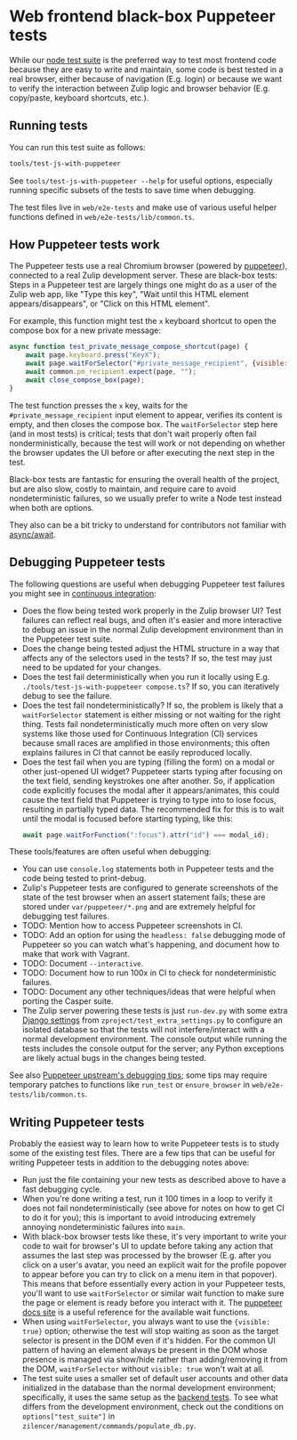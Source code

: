 # Web frontend black-box Puppeteer tests

While our [node test suite](testing-with-node.md) is the
preferred way to test most frontend code because they are easy to
write and maintain, some code is best tested in a real browser, either
because of navigation (E.g. login) or because we want to verify the
interaction between Zulip logic and browser behavior (E.g. copy/paste,
keyboard shortcuts, etc.).

## Running tests

You can run this test suite as follows:

```bash
tools/test-js-with-puppeteer
```

See `tools/test-js-with-puppeteer --help` for useful options,
especially running specific subsets of the tests to save time when
debugging.

The test files live in `web/e2e-tests` and make use
of various useful helper functions defined in
`web/e2e-tests/lib/common.ts`.

## How Puppeteer tests work

The Puppeteer tests use a real Chromium browser (powered by
[puppeteer](https://github.com/puppeteer/puppeteer)), connected to a
real Zulip development server. These are black-box tests: Steps in a
Puppeteer test are largely things one might do as a user of the Zulip
web app, like "Type this key", "Wait until this HTML element
appears/disappears", or "Click on this HTML element".

For example, this function might test the `x` keyboard shortcut to
open the compose box for a new private message:

```js
async function test_private_message_compose_shortcut(page) {
    await page.keyboard.press("KeyX");
    await page.waitForSelector("#private_message_recipient", {visible: true});
    await common.pm_recipient.expect(page, "");
    await close_compose_box(page);
}
```

The test function presses the `x` key, waits for the
`#private_message_recipient` input element to appear, verifies its
content is empty, and then closes the compose box. The
`waitForSelector` step here (and in most tests) is critical; tests
that don't wait properly often fail nonderministically, because the
test will work or not depending on whether the browser updates the UI
before or after executing the next step in the test.

Black-box tests are fantastic for ensuring the overall health of the
project, but are also slow, costly to maintain, and require care to
avoid nondeterministic failures, so we usually prefer to write a Node
test instead when both are options.

They also can be a bit tricky to understand for contributors not
familiar with [async/await][learn-async-await].

## Debugging Puppeteer tests

The following questions are useful when debugging Puppeteer test
failures you might see in [continuous
integration](continuous-integration.md):

- Does the flow being tested work properly in the Zulip browser UI?
  Test failures can reflect real bugs, and often it's easier and more
  interactive to debug an issue in the normal Zulip development
  environment than in the Puppeteer test suite.
- Does the change being tested adjust the HTML structure in a way that
  affects any of the selectors used in the tests? If so, the test may
  just need to be updated for your changes.
- Does the test fail deterministically when you run it locally using
  E.g. `./tools/test-js-with-puppeteer compose.ts`? If so, you can
  iteratively debug to see the failure.
- Does the test fail nondeterministically? If so, the problem is
  likely that a `waitForSelector` statement is either missing or not
  waiting for the right thing. Tests fail nondeterministically much
  more often on very slow systems like those used for Continuous
  Integration (CI) services because small races are amplified in those
  environments; this often explains failures in CI that cannot be
  easily reproduced locally.
- Does the test fail when you are typing (filling the form) on a modal
  or other just-opened UI widget? Puppeteer starts typing after focusing on
  the text field, sending keystrokes one after another. So, if
  application code explicitly focuses the modal after it
  appears/animates, this could cause the text field that Puppeteer is
  trying to type into to lose focus, resulting in partially typed data.
  The recommended fix for this is to wait until the modal is focused before
  starting typing, like this:
  ```JavaScript
  await page.waitForFunction(":focus").attr("id") === modal_id);
  ```

These tools/features are often useful when debugging:

- You can use `console.log` statements both in Puppeteer tests and the
  code being tested to print-debug.
- Zulip's Puppeteer tests are configured to generate screenshots of
  the state of the test browser when an assert statement fails; these
  are stored under `var/puppeteer/*.png` and are extremely helpful for
  debugging test failures.
- TODO: Mention how to access Puppeteer screenshots in CI.
- TODO: Add an option for using the `headless: false` debugging mode
  of Puppeteer so you can watch what's happening, and document how to
  make that work with Vagrant.
- TODO: Document `--interactive`.
- TODO: Document how to run 100x in CI to check for nondeterministic
  failures.
- TODO: Document any other techniques/ideas that were helpful when porting
  the Casper suite.
- The Zulip server powering these tests is just `run-dev.py` with some
  extra [Django settings](../subsystems/settings.md) from
  `zproject/test_extra_settings.py` to configure an isolated database
  so that the tests will not interfere/interact with a normal
  development environment. The console output while running the tests
  includes the console output for the server; any Python exceptions
  are likely actual bugs in the changes being tested.

See also [Puppeteer upstream's debugging
tips](https://github.com/puppeteer/puppeteer#debugging-tips); some
tips may require temporary patches to functions like `run_test` or
`ensure_browser` in `web/e2e-tests/lib/common.ts`.

## Writing Puppeteer tests

Probably the easiest way to learn how to write Puppeteer tests is to
study some of the existing test files. There are a few tips that can
be useful for writing Puppeteer tests in addition to the debugging
notes above:

- Run just the file containing your new tests as described above to
  have a fast debugging cycle.
- When you're done writing a test, run it 100 times in a loop to
  verify it does not fail nondeterministically (see above for notes on
  how to get CI to do it for you); this is important to avoid
  introducing extremely annoying nondeterministic failures into
  `main`.
- With black-box browser tests like these, it's very important to write your code
  to wait for browser's UI to update before taking any action that
  assumes the last step was processed by the browser (E.g. after you
  click on a user's avatar, you need an explicit wait for the profile
  popover to appear before you can try to click on a menu item in that
  popover). This means that before essentially every action in your
  Puppeteer tests, you'll want to use `waitForSelector` or similar
  wait function to make sure the page or element is ready before you
  interact with it. The [puppeteer docs site](https://pptr.dev/) is a
  useful reference for the available wait functions.
- When using `waitForSelector`, you always want to use the
  `{visible: true}` option; otherwise the test will stop waiting as
  soon as the target selector is present in the DOM even if it's
  hidden. For the common UI pattern of having an element always be
  present in the DOM whose presence is managed via show/hide rather
  than adding/removing it from the DOM, `waitForSelector` without
  `visible: true` won't wait at all.
- The test suite uses a smaller set of default user accounts and other
  data initialized in the database than the normal development
  environment; specifically, it uses the same setup as the [backend
  tests](testing-with-django.md). To see what differs from
  the development environment, check out the conditions on
  `options["test_suite"]` in
  `zilencer/management/commands/populate_db.py`.

[learn-async-await]: https://developer.mozilla.org/en-US/docs/Learn/JavaScript/Asynchronous/Async_await
